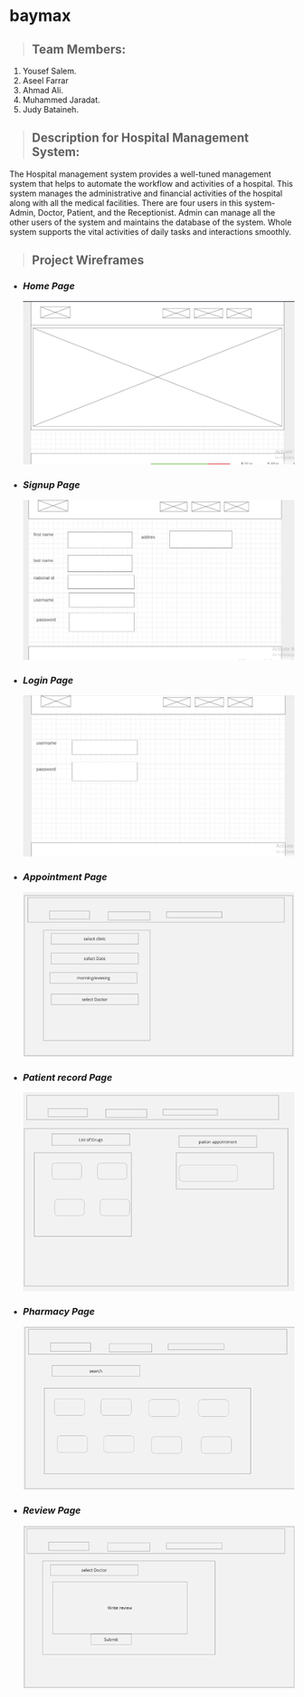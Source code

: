 # baymax

> ## Team Members:

1. Yousef Salem.
2. Aseel Farrar
3. Ahmad Ali.
4. Muhammed Jaradat.
5. Judy Bataineh.

> ## Description for Hospital Management System:

The Hospital management system provides a well-tuned management system that helps to automate the workflow and activities of a hospital. This system manages the administrative and financial activities of the hospital along with all the medical facilities. There are four users in this system- Admin, Doctor, Patient, and the Receptionist. Admin can manage all the other users of the system and maintains the database of the system. Whole system supports the vital activities of daily tasks and interactions smoothly.

> ## Project Wireframes

* ### _**Home Page**_

  ![homepage](src/main/resources/static/projectwireframes/homepage.PNG)

* ### _**Signup Page**_

  ![signup](src/main/resources/static/projectwireframes/signup.PNG)

* ### _**Login Page**_

  ![login](src/main/resources/static/projectwireframes/login.PNG)

* ### _**Appointment Page**_

  ![appointment](src/main/resources/static/projectwireframes/appointment.PNG)

* ### _**Patient record Page**_

  ![patient record](src/main/resources/static/projectwireframes/pationtrecord.PNG)

* ### _**Pharmacy Page**_

  ![pharmacy](src/main/resources/static/projectwireframes/pharmacy.PNG)

* ### _**Review Page**_

  ![review](src/main/resources/static/projectwireframes/review.PNG)
